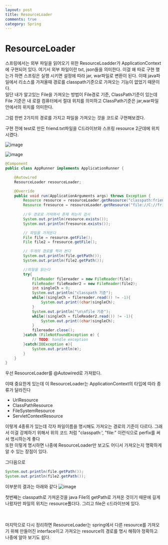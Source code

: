 ```yaml
---
layout: post
title: ResourceLoader
comments: true
category: Spring
---
```


# ResourceLoader

스프링에서는 외부 파일을 읽어오기 위한 ResourceLoadder가 ApplicationContext에 구현되어 있다. 여기서 외부 파일이란 txt, json들을 의미한다. 이걸 왜 따로 구현 했는가 하면 스프링은 실행 시키면 설정에 따라 jar, war파일로 변환이 된다. 이때 java파일에서 리소스를 가져올때 경로를 classpath기준으로 가져오는 기능이 없었기 때문이다. <br>
일단 내가 알고있는 File을 가져오는 방법이 File경로 기준, ClassPath기준이 있는데 File 기준은 내 로컬 컴퓨터에서 절대 위치를 의미하고 ClassPath기준은 jar,war파일 안에서의 위치를 의미한다.<br>

그럼 한번 2가지의 경로를 가지고 파일을 가져오는 것을 코드로 구현해보겠다.<br>

구현 전에 test로 만든 friend.txt파일을 C드라이브와 스프링 resource 2군데에 위치 시켰다.

![image](https://user-images.githubusercontent.com/47367509/72219062-3b4c4c80-3585-11ea-8efa-e692707b8326.png)


![image](https://user-images.githubusercontent.com/47367509/72219053-296aa980-3585-11ea-9648-06253b18669f.png)

```java
@Component
public class AppRunner implements ApplicationRunner {

    @Autowired
    ResourceLoader resourceLoader;

    @Override
    public void run(ApplicationArguments args) throws Exception {
        Resource resource = resourceLoader.getResource("classpath:friend.txt");
        Resource fresource = resourceLoader.getResource("file://C://friend.txt");
        
        //두 경로로 가져와서 존재 하는지 검사
        System.out.println(resource.exists());
        System.out.println(fresource.exists());

        // 파일을 가져온다
        File file = resource.getFile();
        File file2 = fresource.getFile();

        // 두개의 경로를 찍어 본다
        System.out.println(file.getPath());
        System.out.println(file2.getPath());

        //파일을 읽는다
        try{
            FileReader filereader = new FileReader(file);
            FileReader fileReader2 = new FileReader(file2);
            int singleCh = 0;
            System.out.println("classpath 기준");
            while((singleCh = filereader.read()) != -1){
                System.out.print((char)singleCh);
            }
            System.out.println("\n\nfile 기준");
            while((singleCh = fileReader2.read()) != -1){
                System.out.print((char)singleCh);
            }
            filereader.close();
        }catch (FileNotFoundException e) {
            // TODO: handle exception
        }catch(IOException e){
            System.out.println(e);
        }
    }
}
```

우선 ResourceLoader를 @Autowired로 가져왔다. <br>

이때 중요한게 있는데 이 ResourceLoader는 ApplicationContext의 타입에 따라 종류가 달라진다
<br>

* UrlResource
* ClassPathResource
* FileSystemResource
* ServletContextResource

이렇게 4종류가 있는데 각자 파일이름을 명시해도 가져오는 경로의 기준이 다르다. 그래서 이걸 강제하기 위해서 위의 코드 처럼 "classpath:', "file:" 이런식으로 perfix를 써서 명시하는게 좋다<br>
또한 이렇게 명시하면 나중에 ResourceLoader만 보고도 어디서 가져오는지 명확하게 알 수 있는 장점이 있다.
<br>

그다음으로
```java
System.out.println(file.getPath());
System.out.println(file2.getPath());
```
이부분의 결과는 아래와 같다
![image](https://user-images.githubusercontent.com/47367509/72219663-f4158a00-358b-11ea-86f5-c5be168951ba.png)

첫번째는 classpath로 가져온것을 java File의 getPath로 가져온 것이기 때문에 길게 나왔자만 파일의 위치는 resource폴더다. 그리고 file은 c드라이브에 있다.

<br><br>
마지막으로 다시 정리하면 ResourceLoader는 spring에서 다른 resource를 가져오기 위해 만들어진 interface이고 가져오는 resource의 경로를 명시 해줘야 정확하고 나중에 알아 보기도 쉽다.